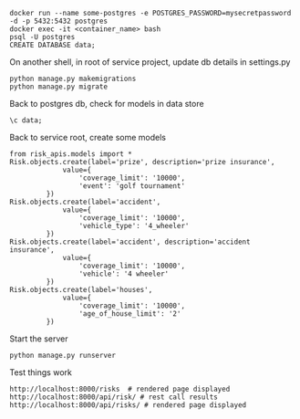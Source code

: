 ```
docker run --name some-postgres -e POSTGRES_PASSWORD=mysecretpassword -d -p 5432:5432 postgres
docker exec -it <container_name> bash
psql -U postgres
CREATE DATABASE data;

```
On another shell, in root of service project, update db details in settings.py

```
python manage.py makemigrations
python manage.py migrate

```
Back to postgres db, check for models in data store

```
\c data;

```

Back to service root, create some models

```
from risk_apis.models import *
Risk.objects.create(label='prize', description='prize insurance',
             value={
                 'coverage_limit': '10000',
                 'event': 'golf tournament'
         })
Risk.objects.create(label='accident',
             value={
                 'coverage_limit': '10000',
                 'vehicle_type': '4_wheeler'
         })
Risk.objects.create(label='accident', description='accident insurance',
             value={
                 'coverage_limit': '10000',
                 'vehicle': '4 wheeler'
         })
Risk.objects.create(label='houses',
             value={
                 'coverage_limit': '10000',
                 'age_of_house_limit': '2'
         })

```

Start the server

```
python manage.py runserver

```

Test things work

```
http://localhost:8000/risks  # rendered page displayed
http://localhost:8000/api/risk/ # rest call results
http://localhost:8000/api/risks/ # rendered page displayed

```